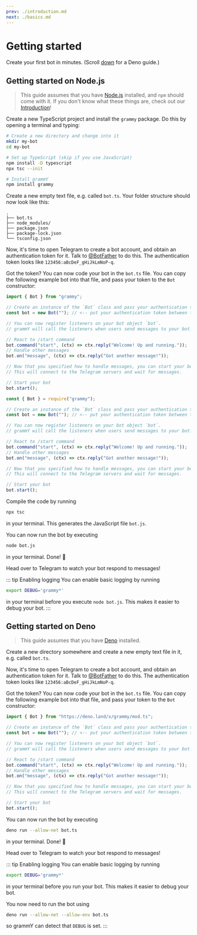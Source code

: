 ```yaml
---
prev: ./introduction.md
next: ./basics.md
---
```


# Getting started

Create your first bot in minutes. (Scroll [down](#getting-started-on-deno) for a Deno guide.)

## Getting started on Node.js

> This guide assumes that you have [Node.js](https://nodejs.org) installed, and `npm` should come with it.
> If you don't know what these things are, check out our [Introduction](./introduction.md)!

Create a new TypeScript project and install the `grammy` package.
Do this by opening a terminal and typing:

```bash
# Create a new directory and change into it
mkdir my-bot
cd my-bot

# Set up TypeScript (skip if you use JavaScript)
npm install -D typescript
npx tsc --init

# Install grammY
npm install grammy
```

Create a new empty text file, e.g. called `bot.ts`.
Your folder structure should now look like this:

```asciiart:no-line-numbers
.
├── bot.ts
├── node_modules/
├── package.json
├── package-lock.json
└── tsconfig.json
```

Now, it's time to open Telegram to create a bot account, and obtain an authentication token for it.
Talk to [@BotFather](https://t.me/BotFather) to do this.
The authentication token looks like `123456:aBcDeF_gHiJkLmNoP-q`.

Got the token? You can now code your bot in the `bot.ts` file.
You can copy the following example bot into that file, and pass your token to the `Bot` constructor:

<CodeGroup>
 <CodeGroupItem title="TS">

```ts
import { Bot } from "grammy";

// Create an instance of the `Bot` class and pass your authentication token to it.
const bot = new Bot(""); // <-- put your authentication token between the ""

// You can now register listeners on your bot object `bot`.
// grammY will call the listeners when users send messages to your bot.

// React to /start command
bot.command("start", (ctx) => ctx.reply("Welcome! Up and running."));
// Handle other messages
bot.on("message", (ctx) => ctx.reply("Got another message!"));

// Now that you specified how to handle messages, you can start your bot.
// This will connect to the Telegram servers and wait for messages.

// Start your bot
bot.start();
```

</CodeGroupItem>
 <CodeGroupItem title="JS">

```js
const { Bot } = require("grammy");

// Create an instance of the `Bot` class and pass your authentication token to it.
const bot = new Bot(""); // <-- put your authentication token between the ""

// You can now register listeners on your bot object `bot`.
// grammY will call the listeners when users send messages to your bot.

// React to /start command
bot.command("start", (ctx) => ctx.reply("Welcome! Up and running."));
// Handle other messages
bot.on("message", (ctx) => ctx.reply("Got another message!"));

// Now that you specified how to handle messages, you can start your bot.
// This will connect to the Telegram servers and wait for messages.

// Start your bot
bot.start();
```

</CodeGroupItem>
</CodeGroup>

Compile the code by running

```bash
npx tsc
```

in your terminal.
This generates the JavaScript file `bot.js`.

You can now run the bot by executing

```bash
node bot.js
```

in your terminal.
Done! :tada:

Head over to Telegram to watch your bot respond to messages!

::: tip Enabling logging
You can enable basic logging by running

```bash
export DEBUG='grammy*'
```

in your terminal before you execute `node bot.js`.
This makes it easier to debug your bot.
:::

## Getting started on Deno

> This guide assumes that you have [Deno](https://deno.land) installed.

Create a new directory somewhere and create a new empty text file in it, e.g. called `bot.ts`.

Now, it's time to open Telegram to create a bot account, and obtain an authentication token for it.
Talk to [@BotFather](https://t.me/BotFather) to do this.
The authentication token looks like `123456:aBcDeF_gHiJkLmNoP-q`.

Got the token? You can now code your bot in the `bot.ts` file.
You can copy the following example bot into that file, and pass your token to the `Bot` constructor:

```ts
import { Bot } from "https://deno.land/x/grammy/mod.ts";

// Create an instance of the `Bot` class and pass your authentication token to it.
const bot = new Bot(""); // <-- put your authentication token between the ""

// You can now register listeners on your bot object `bot`.
// grammY will call the listeners when users send messages to your bot.

// React to /start command
bot.command("start", (ctx) => ctx.reply("Welcome! Up and running."));
// Handle other messages
bot.on("message", (ctx) => ctx.reply("Got another message!"));

// Now that you specified how to handle messages, you can start your bot.
// This will connect to the Telegram servers and wait for messages.

// Start your bot
bot.start();
```

You can now run the bot by executing

```bash
deno run --allow-net bot.ts
```

in your terminal.
Done! :tada:

Head over to Telegram to watch your bot respond to messages!

::: tip Enabling logging
You can enable basic logging by running

```bash
export DEBUG='grammy*'
```

in your terminal before you run your bot.
This makes it easier to debug your bot.

You now need to run the bot using

```bash
deno run --allow-net --allow-env bot.ts
```

so grammY can detect that `DEBUG` is set.
:::
